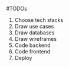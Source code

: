 #TODOs
1. Choose tech stacks
1. Draw use cases
1. Draw databases
1. Draw wireframes
1. Code backend
1. Code frontend
1. Deploy
